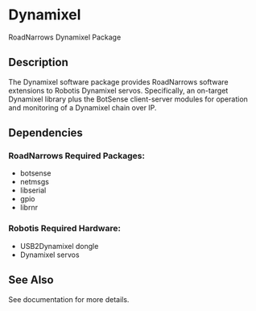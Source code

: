 # Dynamixel
RoadNarrows Dynamixel Package

## Description
The Dynamixel software package provides RoadNarrows software extensions to
Robotis Dynamixel servos. Specifically, an on-target Dynamixel 
library plus the BotSense client-server
modules for operation and monitoring of a Dynamixel chain over IP.

## Dependencies
### RoadNarrows Required Packages:

* botsense
* netmsgs
* libserial
* gpio
* librnr

### Robotis Required Hardware:

* USB2Dynamixel dongle
* Dynamixel servos

## See Also
See documentation for more details.
